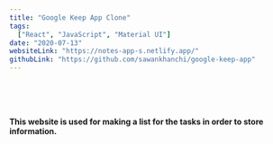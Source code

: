 ```yaml
---
title: "Google Keep App Clone"
tags:
  ["React", "JavaScript", "Material UI"]
date: "2020-07-13"
websiteLink: "https://notes-app-s.netlify.app/"
githubLink: "https://github.com/sawankhanchi/google-keep-app"
---
```


</br>
</br>
</br>

**This website is used for making a list for the tasks in order to store information.**